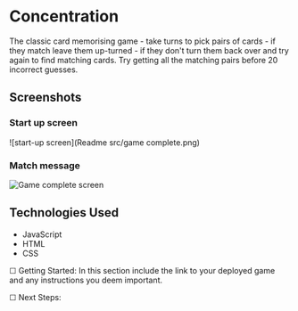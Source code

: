 
 # Concentration 
 The classic card memorising game - take turns to pick pairs of cards - if they match leave them up-turned - if they don't turn them back over and try again to find matching cards. Try getting all the matching pairs before 20 incorrect guesses.

## Screenshots
### Start up screen
![start-up screen](Readme src/game complete.png)

### Match message
![Game complete screen]()

## Technologies Used 
* JavaScript
* HTML 
* CSS

☐ Getting Started: In this section include the link to your deployed game and any instructions you deem important.

☐ Next Steps: